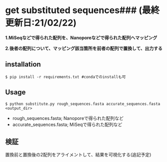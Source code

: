 # get substituted sequences### (最終更新日:21/02/22)
**1.MiSeqなどで得られた配列を、Nanoporeなどで得られた配列へマッピング**

**2.後者の配列について、マッピング該当箇所を前者の配列で置換して、出力する**

## installation
```
$ pip install -r requirements.txt #condaでのinstallも可
```
## Usage
```
$ python substitute.py rough_sequences.fasta accurate_sequences.fasta <output_dir>
```
- rough_sequences.fasta; Nanoporeで得られた配列など
- accurate_sequences.fasta; MiSeqで得られた配列など

## 検証
置換前と置換後の2配列をアライメントして、結果を可視化する(追記予定)
